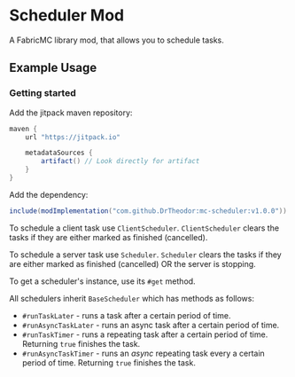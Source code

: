 # Scheduler Mod
A FabricMC library mod, that allows you to schedule tasks.

## Example Usage

### Getting started

Add the jitpack maven repository:
```groovy
maven {
    url "https://jitpack.io"

    metadataSources {
        artifact() // Look directly for artifact
    }
}
```

Add the dependency:
```groovy
include(modImplementation("com.github.DrTheodor:mc-scheduler:v1.0.0"))
```

To schedule a client task use `ClientScheduler`. `ClientScheduler` clears the tasks if they are either marked as finished (cancelled).

To schedule a server task use `Scheduler`. `Scheduler` clears the tasks if they are either marked as finished (cancelled) OR the server is stopping.


To get a scheduler's instance, use its `#get` method.

All schedulers inherit `BaseScheduler` which has methods as follows:
- `#runTaskLater` - runs a task after a certain period of time.
- `#runAsyncTaskLater` - runs an async task after a certain period of time.
- `#runTaskTimer` - runs a repeating task after a certain period of time. Returning `true` finishes the task.
- `#runAsyncTaskTimer` - runs an _async_ repeating task every a certain period of time. Returning `true` finishes the task.
